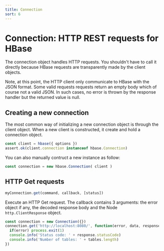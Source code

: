 ```yaml
---
title: Connection
sort: 6
---
```


# Connection: HTTP REST requests for HBase

The connection object handles HTTP requests. You shouldn't have to call it directly because HBase requests are transparently made by the client objects.

Note, at this point, the HTTP client only communicate to HBase with the JSON format. Some valid requests requests return an empty body which of course not a valid JSON. In such cases, no error is thrown by the response handler but the returned value is null.

## Creating a new connection

The most common way of initializing a new connection object is through the client object. When a new client is constructed, it create and hold a connection object.

```javascript
const client = hbase({ options })
assert.ok(client.connection instanceof hbase.Connection)
```

You can also manually contruct a new instance as follow:

```javascript
const connection = new hbase.Connection( client )
```

## HTTP Get requests

```javascript
myConnection.get(command, callback, [status])
```

Execute an HTTP Get request. The callback contains 3 arguments: the error object if any, the decoded response body and the Node `http.ClientResponse` object.

```javascript
const connection = new Connection({})
connection.get('http://localhost:8080/', function(error, data, response){
  if(error) process.exit(1)
  console.info('Status code: ' + response.statusCode)
  console.info('Number of tables: ' + tables.length)
})
```
